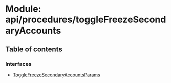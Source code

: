 # Module: api/procedures/toggleFreezeSecondaryAccounts

## Table of contents

### Interfaces

- [ToggleFreezeSecondaryAccountsParams](../wiki/api.procedures.toggleFreezeSecondaryAccounts.ToggleFreezeSecondaryAccountsParams)
